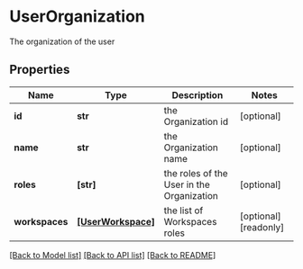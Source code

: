 # UserOrganization

The organization of the user

## Properties
Name | Type | Description | Notes
------------ | ------------- | ------------- | -------------
**id** | **str** | the Organization id | [optional] 
**name** | **str** | the Organization name | [optional] 
**roles** | **[str]** | the roles of the User in the Organization | [optional] 
**workspaces** | [**[UserWorkspace]**](UserWorkspace.md) | the list of Workspaces roles | [optional] [readonly] 

[[Back to Model list]](../README.md#documentation-for-models) [[Back to API list]](../README.md#documentation-for-api-endpoints) [[Back to README]](../README.md)


